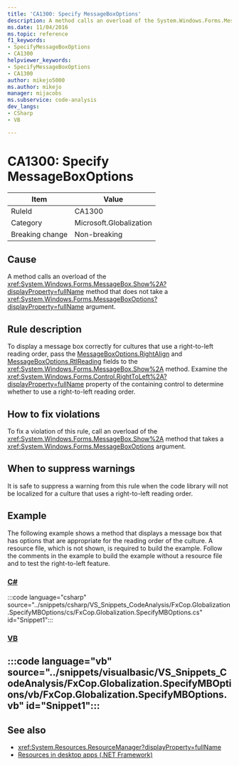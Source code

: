 ```yaml
---
title: 'CA1300: Specify MessageBoxOptions'
description: A method calls an overload of the System.Windows.Forms.MessageBox.Show method that does not take a MessageBoxOptions argument.
ms.date: 11/04/2016
ms.topic: reference
f1_keywords:
- SpecifyMessageBoxOptions
- CA1300
helpviewer_keywords:
- SpecifyMessageBoxOptions
- CA1300
author: mikejo5000
ms.author: mikejo
manager: mijacobs
ms.subservice: code-analysis
dev_langs:
- CSharp
- VB

---
```


# CA1300: Specify MessageBoxOptions

|Item|Value|
|-|-|
|RuleId|CA1300|
|Category|Microsoft.Globalization|
|Breaking change|Non-breaking|

## Cause

A method calls an overload of the <xref:System.Windows.Forms.MessageBox.Show%2A?displayProperty=fullName> method that does not take a <xref:System.Windows.Forms.MessageBoxOptions?displayProperty=fullName> argument.

## Rule description

To display a message box correctly for cultures that use a right-to-left reading order, pass the [MessageBoxOptions.RightAlign](<xref:System.Windows.Forms.MessageBoxOptions.RightAlign>) and [MessageBoxOptions.RtlReading](<xref:System.Windows.Forms.MessageBoxOptions.RtlReading>) fields to the <xref:System.Windows.Forms.MessageBox.Show%2A> method. Examine the <xref:System.Windows.Forms.Control.RightToLeft%2A?displayProperty=fullName> property of the containing control to determine whether to use a right-to-left reading order.

## How to fix violations

To fix a violation of this rule, call an overload of the <xref:System.Windows.Forms.MessageBox.Show%2A> method that takes a <xref:System.Windows.Forms.MessageBoxOptions> argument.

## When to suppress warnings

It is safe to suppress a warning from this rule when the code library will not be localized for a culture that uses a right-to-left reading order.

## Example

The following example shows a method that displays a message box that has options that are appropriate for the reading order of the culture. A resource file, which is not shown, is required to build the example. Follow the comments in the example to build the example without a resource file and to test the right-to-left feature.

### [C#](#tab/csharp)

:::code language="csharp" source="../snippets/csharp/VS_Snippets_CodeAnalysis/FxCop.Globalization.SpecifyMBOptions/cs/FxCop.Globalization.SpecifyMBOptions.cs" id="Snippet1":::

### [VB](#tab/vb)

:::code language="vb" source="../snippets/visualbasic/VS_Snippets_CodeAnalysis/FxCop.Globalization.SpecifyMBOptions/vb/FxCop.Globalization.SpecifyMBOptions.vb" id="Snippet1":::
---

## See also

- <xref:System.Resources.ResourceManager?displayProperty=fullName>
- [Resources in desktop apps (.NET Framework)](/dotnet/framework/resources/index)

